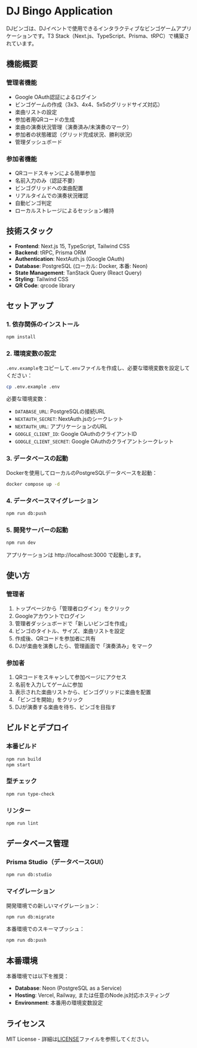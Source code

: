 # DJ Bingo Application

DJビンゴは、DJイベントで使用できるインタラクティブなビンゴゲームアプリケーションです。T3 Stack（Next.js、TypeScript、Prisma、tRPC）で構築されています。

## 機能概要

### 管理者機能
- Google OAuth認証によるログイン
- ビンゴゲームの作成（3x3、4x4、5x5のグリッドサイズ対応）
- 楽曲リストの設定
- 参加者用QRコードの生成
- 楽曲の演奏状況管理（演奏済み/未演奏のマーク）
- 参加者の状態確認（グリッド完成状況、勝利状況）
- 管理ダッシュボード

### 参加者機能
- QRコードスキャンによる簡単参加
- 名前入力のみ（認証不要）
- ビンゴグリッドへの楽曲配置
- リアルタイムでの演奏状況確認
- 自動ビンゴ判定
- ローカルストレージによるセッション維持

## 技術スタック

- **Frontend**: Next.js 15, TypeScript, Tailwind CSS
- **Backend**: tRPC, Prisma ORM
- **Authentication**: NextAuth.js (Google OAuth)
- **Database**: PostgreSQL (ローカル: Docker, 本番: Neon)
- **State Management**: TanStack Query (React Query)
- **Styling**: Tailwind CSS
- **QR Code**: qrcode library

## セットアップ

### 1. 依存関係のインストール

```bash
npm install
```

### 2. 環境変数の設定

`.env.example`をコピーして`.env`ファイルを作成し、必要な環境変数を設定してください：

```bash
cp .env.example .env
```

必要な環境変数：
- `DATABASE_URL`: PostgreSQLの接続URL
- `NEXTAUTH_SECRET`: NextAuth.jsのシークレット
- `NEXTAUTH_URL`: アプリケーションのURL
- `GOOGLE_CLIENT_ID`: Google OAuthのクライアントID
- `GOOGLE_CLIENT_SECRET`: Google OAuthのクライアントシークレット

### 3. データベースの起動

Dockerを使用してローカルのPostgreSQLデータベースを起動：

```bash
docker compose up -d
```

### 4. データベースマイグレーション

```bash
npm run db:push
```

### 5. 開発サーバーの起動

```bash
npm run dev
```

アプリケーションは http://localhost:3000 で起動します。

## 使い方

### 管理者

1. トップページから「管理者ログイン」をクリック
2. Googleアカウントでログイン
3. 管理者ダッシュボードで「新しいビンゴを作成」
4. ビンゴのタイトル、サイズ、楽曲リストを設定
5. 作成後、QRコードを参加者に共有
6. DJが楽曲を演奏したら、管理画面で「演奏済み」をマーク

### 参加者

1. QRコードをスキャンして参加ページにアクセス
2. 名前を入力してゲームに参加
3. 表示された楽曲リストから、ビンゴグリッドに楽曲を配置
4. 「ビンゴを開始」をクリック
5. DJが演奏する楽曲を待ち、ビンゴを目指す

## ビルドとデプロイ

### 本番ビルド

```bash
npm run build
npm start
```

### 型チェック

```bash
npm run type-check
```

### リンター

```bash
npm run lint
```

## データベース管理

### Prisma Studio（データベースGUI）

```bash
npm run db:studio
```

### マイグレーション

開発環境での新しいマイグレーション：
```bash
npm run db:migrate
```

本番環境でのスキーマプッシュ：
```bash
npm run db:push
```

## 本番環境

本番環境では以下を推奨：
- **Database**: Neon (PostgreSQL as a Service)
- **Hosting**: Vercel, Railway, または任意のNode.js対応ホスティング
- **Environment**: 本番用の環境変数設定

## ライセンス

MIT License - 詳細は[LICENSE](LICENSE)ファイルを参照してください。